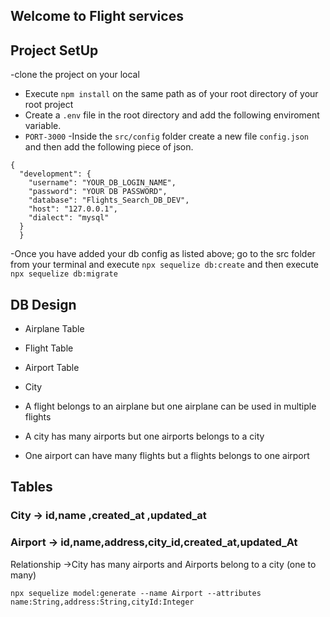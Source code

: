 
## Welcome to Flight services

## Project SetUp
-clone the project on your local 
- Execute `npm install` on the same path as of your root directory of your root project 
- Create a `.env` file in the root directory and add the following enviroment variable.
- `PORT-3000`
-Inside the `src/config` folder create a new file `config.json` and then add the following piece of json.
 
```
{
  "development": {
    "username": "YOUR_DB_LOGIN_NAME",
    "password": "YOUR DB PASSWORD",
    "database": "Flights_Search_DB_DEV",
    "host": "127.0.0.1",
    "dialect": "mysql"
  }
  }
```

-Once you have added your db config as listed above; go to the src folder from your terminal and execute `npx sequelize db:create` and then execute
`npx sequelize db:migrate`

## DB Design
- Airplane Table
- Flight Table
- Airport Table
- City 

- A flight belongs to an airplane but one airplane can be used in multiple flights
- A city has many airports but one airports belongs to a city
- One airport can have many flights but a flights belongs to one airport 


## Tables
### City -> id,name ,created_at ,updated_at
### Airport -> id,name,address,city_id,created_at,updated_At
Relationship ->City has many airports and Airports belong to a city (one to many)


```
npx sequelize model:generate --name Airport --attributes name:String,address:String,cityId:Integer
```